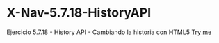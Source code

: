 # X-Nav-5.7.18-HistoryAPI
Ejercicio 5.7.18 - History API - Cambiando la historia con HTML5
[Try me](https://evagc.github.io/X-Nav-5.7.18-HistoryAPI/biblio.html)
